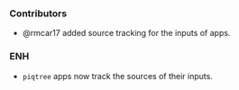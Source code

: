 <!--
A new scriv changelog fragment.

Uncomment the section that is right (remove the HTML comment wrapper).
-->


### Contributors

- @rmcar17 added source tracking for the inputs of apps.



### ENH

- `piqtree` apps now track the sources of their inputs.


<!--
### BUG

- A bullet item for the BUG category.

-->
<!--
### API

- A bullet item for the API category.

-->
<!--
### DOC

- A bullet item for the DOC category.

-->
<!--
### Deprecations

- A bullet item for the Deprecations category.

-->
<!--
### Discontinued

- A bullet item for the Discontinued category.

-->
